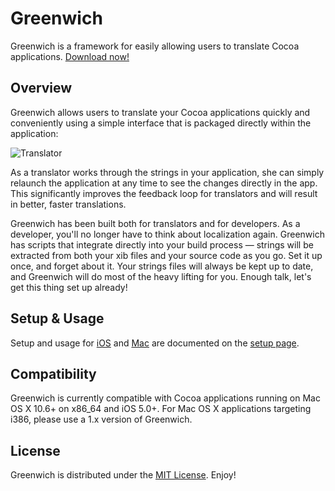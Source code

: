 # Greenwich

Greenwich is a framework for easily allowing users to translate Cocoa applications.
[Download now!](http://fadingred.github.com/greenwich/files/greenwich.tbz)

## Overview

Greenwich allows users to translate your Cocoa applications quickly and conveniently using a
simple interface that is packaged directly within the application:

![Translator](http://fadingred.github.com/greenwich/media/images/translator.png)

As a translator works through the strings in your application, she can simply relaunch the
application at any time to see the changes directly in the app. This significantly improves
the feedback loop for translators and will result in better, faster translations.

Greenwich has been built both for translators and for developers. As a developer, you'll no
longer have to think about localization again. Greenwich has scripts that integrate directly
into your build process &mdash; strings will be extracted from both your xib files and your
source code as you go. Set it up once, and forget about it. Your strings files will always be
kept up to date, and Greenwich will do most of the heavy lifting for you. Enough talk, let's
get this thing set up already!

## Setup & Usage

Setup and usage for [iOS](http://fadingred.github.com/greenwich/setup/#ios) and
[Mac](http://fadingred.github.com/greenwich/setup/#mac) are documented on the
[setup page](http://fadingred.github.com/greenwich/setup/).

## Compatibility

Greenwich is currently compatible with Cocoa applications running on Mac OS X 10.6+ on x86_64 and iOS 5.0+. For
Mac OS X applications targeting i386, please use a 1.x version of Greenwich.


## License

Greenwich is distributed under the [MIT License](http://www.opensource.org/licenses/mit-license.php). Enjoy!

